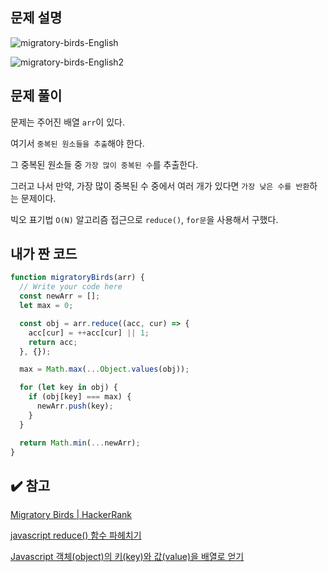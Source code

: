 ## 문제 설명

![migratory-birds-English](https://user-images.githubusercontent.com/47416686/126586583-807fbcf2-88cc-4762-a8e5-39b84b988533.jpg)

![migratory-birds-English2](https://user-images.githubusercontent.com/47416686/126586581-bb1c5507-662f-494b-b23e-db4c7956b574.jpg)

## 문제 풀이

문제는 주어진 배열 `arr`이 있다.

여기서 `중복된 원소들을 추출`해야 한다.

그 중복된 원소들 중 `가장 많이 중복된 수`를 추출한다.

그러고 나서 만약, 가장 많이 중복된 수 중에서 여러 개가 있다면 `가장 낮은 수를 반환`하는 문제이다.

빅오 표기법 `O(N)` 알고리즘 접근으로 `reduce()`, `for문`을 사용해서 구했다.

## 내가 짠 코드

```jsx
function migratoryBirds(arr) {
  // Write your code here
  const newArr = [];
  let max = 0;

  const obj = arr.reduce((acc, cur) => {
    acc[cur] = ++acc[cur] || 1;
    return acc;
  }, {});

  max = Math.max(...Object.values(obj));

  for (let key in obj) {
    if (obj[key] === max) {
      newArr.push(key);
    }
  }

  return Math.min(...newArr);
}
```

## ✔️ 참고

[Migratory Birds | HackerRank](https://www.hackerrank.com/challenges/migratory-birds/problem)

[javascript reduce() 함수 파헤치기](https://2dubbing.tistory.com/55)

[Javascript 객체(object)의 키(key)와 값(value)을 배열로 얻기](http://www.gisdeveloper.co.kr/?p=11005)
